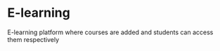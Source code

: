 # E-learning

E-learning platform where courses are added and students can access them respectively
